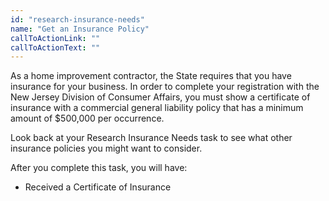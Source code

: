 ```yaml
---
id: "research-insurance-needs"
name: "Get an Insurance Policy"
callToActionLink: ""
callToActionText: ""
---
```


As a home improvement contractor, the State requires that you have insurance for your business. In order to complete your registration with the New Jersey Division of Consumer Affairs, you must show a certificate of insurance with a commercial general liability policy that has a minimum amount of $500,000 per occurrence. 

Look back at your Research Insurance Needs task to see what other insurance policies you might want to consider.

After you complete this task, you will have:
- Received a Certificate of Insurance
